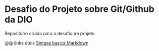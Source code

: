 #   Desafio do Projeto sobre Git/Github da DIO
Repositório criado  para o desafio de projeto

@@ links  úteis
[Sintaxe  basica Markdown](https://markdowmguide.com.org/basic-syntax/)
